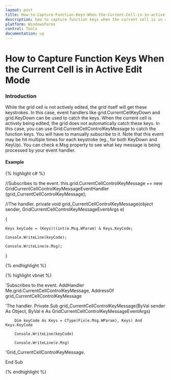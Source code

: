 ```yaml
---
layout: post
title: How-to-Capture-Function-Keys-When-the-Current-Cell-is-in-active-edit-mode
description: how to capture function keys when the current cell is in active edit mode
platform: WindowsForms
control: Tools
documentation: ug
---
```


# How to Capture Function Keys When the Current Cell is in Active Edit Mode

### Introduction

While the grid cell is not actively edited, the grid itself will get these keystrokes. In this case, event handlers like grid.CurrentCellKeyDown and grid.KeyDown can be used to catch the keys. When the current cell is actively being edited, the grid does not automatically catch these keys. In this case, you can use Grid.CurrentCellControlKeyMessage to catch the function keys. You will have to manually subscribe to it. Note that this event may be hit multiple times for each keystroke (eg., for both KeyDown and KeyUp). You can check e.Msg property to see what key message is being processed by your event handler.

#### Example

{% highlight c# %}



//Subscribes to the event.
this.grid.CurrentCellControlKeyMessage += new GridCurrentCellControlKeyMessageEventHandler (grid_CurrentCellControlKeyMessage);



//The handler.
private void grid_CurrentCellControlKeyMessage(object sender, GridCurrentCellControlKeyMessageEventArgs e)

{

    Keys keyCode = (Keys)((int)e.Msg.WParam) & Keys.KeyCode;

    Console.WriteLine(keyCode);

    Console.WriteLine(e.Msg);

}


{% endhighlight %}

{% highlight vbnet %}



'Subscribes to the event.
AddHandler Me.grid.CurrentCellControlKeyMessage, AddressOf grid_CurrentCellControlKeyMessage



'The handler.
Private Sub grid_CurrentCellControlKeyMessage(ByVal sender As Object, ByVal e As GridCurrentCellControlKeyMessageEventArgs)

        Dim keyCode As Keys = CType(Fix(e.Msg.WParam), Keys) And Keys.KeyCode

        Console.WriteLine(keyCode)

        Console.WriteLine(e.Msg)



'Grid_CurrentCellControlKeyMessage.

End Sub 


{% endhighlight %}


